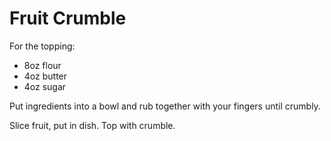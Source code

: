 # Fruit Crumble

For the topping:
 - 8oz flour
 - 4oz butter
 - 4oz sugar

Put ingredients into a bowl and rub together with your fingers until crumbly.

Slice fruit, put in dish.  Top with crumble.
